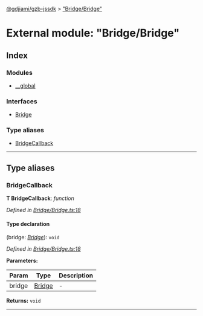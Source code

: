 [@gdjiami/gzb-jssdk](../README.md) > ["Bridge/Bridge"](../modules/_bridge_bridge_.md)



# External module: "Bridge/Bridge"

## Index

### Modules

* [__global](_bridge_bridge_.__global.md)


### Interfaces

* [Bridge](../interfaces/_bridge_bridge_.bridge.md)


### Type aliases

* [BridgeCallback](_bridge_bridge_.md#bridgecallback)



---
## Type aliases
<a id="bridgecallback"></a>

###  BridgeCallback

**Τ BridgeCallback**:  *function* 

*Defined in [Bridge/Bridge.ts:18](https://github.com/jmopen/gzb-jssdk/blob/c7f8f52/src/Bridge/Bridge.ts#L18)*


#### Type declaration
(bridge: *[Bridge](../interfaces/_bridge_bridge_.bridge.md)*): `void`


*Defined in [Bridge/Bridge.ts:18](https://github.com/jmopen/gzb-jssdk/blob/c7f8f52/src/Bridge/Bridge.ts#L18)*



**Parameters:**

| Param | Type | Description |
| ------ | ------ | ------ |
| bridge | [Bridge](../interfaces/_bridge_bridge_.bridge.md)   |  - |





**Returns:** `void`






___


